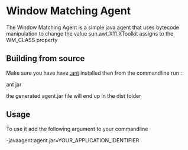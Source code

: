 Window Matching Agent
=====================

The Window Matching Agent is a simple java agent that uses bytecode manipulation to change the value
sun.awt.X11.XToolkit assigns to the WM_CLASS property

Building from source
--------------------

Make sure you have have [.ant](http://ant.apache.org) installed then from the commandline run :

ant jar

the generated agent.jar file will end up in the dist folder

Usage
-----

To use it add the following argument to your commandline

-javaagent:agent.jar=YOUR_APPLICATION_IDENTIFIER
